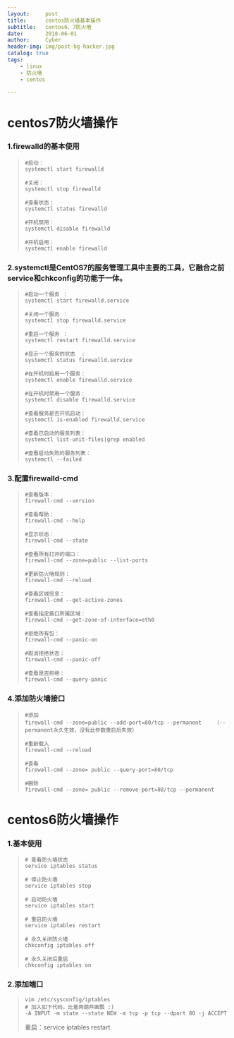 ```yaml
---
layout:     post
title:      centos防火墙基本操作
subtitle:   centos6、7防火墙
date:       2018-06-01
author:     Cyber
header-img: img/post-bg-hacker.jpg
catalog: true
tags:
    - linux
    - 防火墙
    - centos

---
```




# centos7防火墙操作



### 1.firewalld的基本使用

>```
>#启动：
>systemctl start firewalld
>```
>
>```
>#关闭：
>systemctl stop firewalld
>```
>
>```
>#查看状态：
>systemctl status firewalld 
>```
>
>```
>#开机禁用：
>systemctl disable firewalld
>```
>
>```
>#开机启用：
>systemctl enable firewalld
>```



### 2.systemctl是CentOS7的服务管理工具中主要的工具，它融合之前service和chkconfig的功能于一体。



>```
>#启动一个服务 ：
>systemctl start firewalld.service
>```
>
>```
>#关闭一个服务 ：
>systemctl stop firewalld.service
>```
>
>```
>#重启一个服务 ：
>systemctl restart firewalld.service
>```
>
>```
>#显示一个服务的状态  :
>systemctl status firewalld.service
>```
>
>```
>#在开机时启用一个服务：
>systemctl enable firewalld.service
>```
>
>```
>#在开机时禁用一个服务：
>systemctl disable firewalld.service
>```
>
>```
>#查看服务是否开机启动：
>systemctl is-enabled firewalld.service
>```
>
>```
>#查看已启动的服务列表： 
>systemctl list-unit-files|grep enabled
>```
>
>```
>#查看启动失败的服务列表：
>systemctl --failed
>```



### 3.配置firewalld-cmd

>```
>#查看版本： 
>firewall-cmd --version
>```
>
>```
>#查看帮助：
>firewall-cmd --help
>```
>
>```
>#显示状态： 
>firewall-cmd --state
>```
>
>```
>#查看所有打开的端口：
>firewall-cmd --zone=public --list-ports
>```
>
>```
>#更新防火墙规则：
>firewall-cmd --reload
>```
>
>```
>#查看区域信息：
>firewall-cmd --get-active-zones
>```
>
>```
>#查看指定接口所属区域：
>firewall-cmd --get-zone-of-interface=eth0
>```
>
>```
>#拒绝所有包：
>firewall-cmd --panic-on
>```
>
>```
>#取消拒绝状态：
>firewall-cmd --panic-off
>```
>
>```
>#查看是否拒绝：
>firewall-cmd --query-panic
>```
>
>
>



### 4.添加防火墙接口

> ```
> #添加
> firewall-cmd --zone=public --add-port=80/tcp --permanent    （--permanent永久生效，没有此参数重启后失效）
> ```
>
> ```
> #重新载入
> firewall-cmd --reload
> ```
>
> ```
> #查看
> firewall-cmd --zone= public --query-port=80/tcp
> ```
>
> ```
> #删除
> firewall-cmd --zone= public --remove-port=80/tcp --permanent
> ```



# centos6防火墙操作

### 1.基本使用

> ```
> # 查看防火墙状态
> service iptables status
> ```
>
> ```
> # 停止防火墙
> service iptables stop
> ```
>
> ```
> # 启动防火墙
> service iptables start
> ```
>
> ```
> # 重启防火墙
> service iptables restart
> ```
>
> ```
> # 永久关闭防火墙
> chkconfig iptables off
> ```
>
> ```
> # 永久关闭后重启
> chkconfig iptables on
> ```

### 2.添加端口

> ```
> vim /etc/sysconfig/iptables
> # 加入如下代码，比着两葫芦画瓢 :)
> -A INPUT -m state --state NEW -m tcp -p tcp --dport 80 -j ACCEPT
> ```
>
> 重启：service iptables restart

